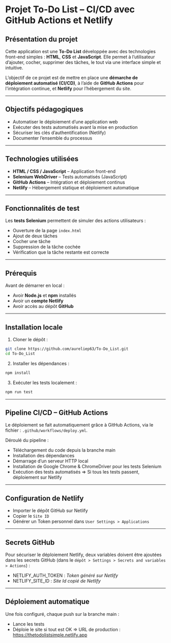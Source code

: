 # Projet To-Do List – CI/CD avec GitHub Actions et Netlify

##  Présentation du projet

Cette application est une **To-Do List** développée avec des technologies front-end simples : **HTML**, **CSS** et **JavaScript**. Elle permet à l’utilisateur d’ajouter, cocher, supprimer des tâches, le tout via une interface simple et intuitive.

L’objectif de ce projet est de mettre en place une **démarche de déploiement automatisé (CI/CD)**, à l’aide de **GitHub Actions** pour l'intégration continue, et **Netlify** pour l’hébergement du site.

---

##  Objectifs pédagogiques

- Automatiser le déploiement d’une application web
- Exécuter des tests automatisés avant la mise en production
- Sécuriser les clés d’authentification (Netlify)
- Documenter l’ensemble du processus

---

##  Technologies utilisées

- **HTML / CSS / JavaScript** – Application front-end
- **Selenium WebDriver** – Tests automatisés (JavaScript)
- **GitHub Actions** – Intégration et déploiement continus
- **Netlify** – Hébergement statique et déploiement automatique

---

##  Fonctionnalités de test

Les **tests Selenium** permettent de simuler des actions utilisateurs :
- Ouverture de la page `index.html`
- Ajout de deux tâches
- Cocher une tâche
- Suppression de la tâche cochée
- Vérification que la tâche restante est correcte

---

##  Prérequis

Avant de démarrer en local :

- Avoir **Node.js** et **npm** installés
- Avoir un **compte Netlify** 
- Avoir accès au dépôt **GitHub**

---

##  Installation locale

1. Cloner le dépôt :
```bash
git clone https://github.com/aureliep63/To-Do_List.git
cd To-Do_List
```

2. Installer les dépendances :
```bash
npm install
```

3. Exécuter les tests localement :
```bash
npm run test
```

---

##  Pipeline CI/CD – GitHub Actions
Le déploiement se fait automatiquement grâce à GitHub Actions, via le fichier :
`.github/workflows/deploy.yml`.

Déroulé du pipeline :
* Téléchargement du code depuis la branche main
* Installation des dépendances
* Démarrage d’un serveur HTTP local 
* Installation de Google Chrome & ChromeDriver pour les tests Selenium
* Exécution des tests automatisés
=> Si tous les tests passent, déploiement sur Netlify

---

##  Configuration de Netlify
* Importer le dépôt GitHub sur Netlify
* Copier le `Site ID`
* Générer un Token personnel dans `User Settings > Applications`

---

##  Secrets GitHub
Pour sécuriser le déploiement Netlify, deux variables doivent être ajoutées dans les secrets GitHub (dans le `dépôt > Settings > Secrets and variables > Actions`) :
* NETLIFY_AUTH_TOKEN : _Token généré sur Netlify_
* NETLIFY_SITE_ID : _Site Id copié de Netlify_

---
 
##  Déploiement automatique
Une fois configuré, chaque push sur la branche main :
* Lance les tests
* Déploie le site si tout est OK
=> URL de production : https://thetodolistsimple.netlify.app